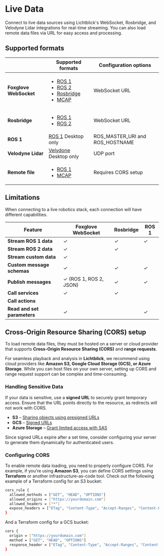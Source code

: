 # Live Data

Connect to live data sources using Lichtblick's WebSocket, Rosbridge, and Velodyne Lidar integrations for real-time streaming. You can also load remote data files via URL for easy access and processing.

## Supported formats

|  | Supported formats | Configuration options |
| --- | --- | --- |
| **Foxglove WebSocket** | <ul><li>[ROS 1](./frameworks/ros1.md)</li><li>[ROS 2](./frameworks/ros2.md)</li><li>[Rosbridge](./frameworks/rosbridge.md)</li><li>[MCAP](./frameworks/mcap.md)</li></ul> | WebSocket URL |
| **Rosbridge** | <ul><li>[ROS 1](./frameworks/ros1.md)</li><li>[ROS 2](./frameworks/ros2.md)</li></ul> | WebSocket URL |
| **ROS 1** | [ROS 1](./frameworks/ros1.md) Desktop only | ROS_MASTER_URI and ROS_HOSTNAME |
| **Velodyne Lidar** | [Velydone](./frameworks/velodyne.md) Desktop only | UDP port |
| **Remote file** | <ul><li>[ROS 1](./frameworks/ros1.md)</li><li>[MCAP](./frameworks/mcap.md)</li></ul> | Requires CORS setup |

## Limitations

When connecting to a live robotics stack, each connection will have different capabilities.

| Feature                     | Foxglove WebSocket     | Rosbridge | ROS 1 |
| --------------------------- | ---------------------- | --------- | ----- |
| **Stream ROS 1 data**       | ✓                      | ✓         | ✓     |
| **Stream ROS 2 data**       | ✓                      | ✓         |       |
| **Stream custom data**      | ✓                      |           |       |
| **Custom message schemas**  | ✓                      | ✓         | ✓     |
| **Publish messages**        | ✓ (ROS 1, ROS 2, JSON) | ✓         | ✓     |
| **Call services**           | ✓                      | ✓         |       |
| **Call actions**            |                        |           |       |
| **Read and set parameters** | ✓                      |           | ✓     |

## Cross-Origin Resource Sharing (CORS) setup

To load remote data files, they must be hosted on a server or cloud provider that supports **Cross-Origin Resource Sharing (CORS)** and **range requests**.

For seamless playback and analysis in **Lichtblick**, we recommend using cloud providers like **Amazon S3, Google Cloud Storage (GCS), or Azure Storage**. While you can host files on your own server, setting up CORS and range request support can be complex and time-consuming.

### Handling Sensitive Data

If your data is sensitive, use a **signed URL** to securely grant temporary access. Ensure that the URL points directly to the resource, as redirects will not work with CORS.

- **S3** – [Sharing objects using presigned URLs](https://docs.aws.amazon.com/AmazonS3/latest/userguide/ShareObjectPreSignedURL.html)
- **GCS** – [Signed URLs](https://cloud.google.com/storage/docs/access-control/signed-urls)
- **Azure Storage** – [Grant limited access with SAS](https://learn.microsoft.com/en-us/azure/storage/common/storage-sas-overview)

Since signed URLs expire after a set time, consider configuring your server to generate them dynamically for authenticated users.

### Configuring CORS

To enable remote data loading, you need to properly configure CORS. For example, if you're using **Amazon S3**, you can define CORS settings using **Terraform** or another infrastructure-as-code tool. Check out the following example of a Terraform config for an S3 bucket:

```sh
cors_rule {
  allowed_methods = ["GET", "HEAD", "OPTIONS"]
  allowed_origins = ["https://yourdomain.com"]
  allowed_headers = ["*"]
  expose_headers = ["ETag", "Content-Type", "Accept-Ranges", "Content-Length"]
}
```

And a Terraform config for a GCS bucket:

```sh
cors {
  origin = ["https://yourdomain.com"]
  method = ["GET", "HEAD", "OPTIONS"]
  response_header = ["ETag", "Content-Type", "Accept-Ranges", "Content-Length"]
}
```
